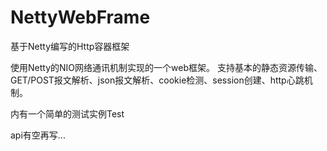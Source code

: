 # NettyWebFrame
基于Netty编写的Http容器框架

使用Netty的NIO网络通讯机制实现的一个web框架。
支持基本的静态资源传输、GET/POST报文解析、json报文解析、cookie检测、session创建、http心跳机制。

内有一个简单的测试实例Test

api有空再写...
